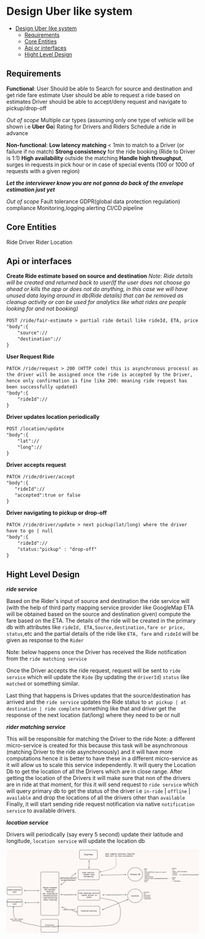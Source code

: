 # Design Uber like system
- [Design Uber like system](#design-uber-like-system)
  - [Requirements](#requirements)
  - [Core Entities](#core-entities)
  - [Api or interfaces](#api-or-interfaces)
  - [Hight Level Design](#hight-level-design)


## Requirements

**Functional**:
User Should be able to Search for source and destination and get ride fare estimate
User should be able to request a ride based on estimates
Driver should be able to accept/deny request and navigate to pickup/drop-off

*Out of scope* 
Multiple car types (assuming only one type of vehicle will be shown i.e **Uber Go**)
Rating for Drivers and Riders
Schedule a ride in advance

**Non-functional**:
**Low latency matching** < 1min to match to a Driver (or failure if no match)
**Strong consistency** for the ride booking (Ride to Driver is 1:1) 
**High availability** outside the matching
**Handle high throughput**, surges in requests in pick hour or in case of special events (100 or 1000 of requests with a given region)

***Let the interviewer know you are not gonna do back of the envelope estimation just yet***

*Out of scope*
Fault tolerance
GDPR(global data protection regulation)  compliance 
Monitoring,logging alerting
CI/CD pipeline


## Core Entities

Ride
Driver
Rider
Location


## Api or interfaces

**Create Ride estimate based on source and destination**
*Note: Ride details will be created and returned back to user(If the user does not choose go ahead or kills the app or does not do anything, in this case we will have unused data laying around in db(Ride details) that can be removed as cleanup activity or can be used for analytics like what rides are people looking for and not booking)*

```
POST /ride/fair-estimate > partial ride detail like rideId, ETA, price
"body":{
    "source"://
    "destination"://
}
```

**User Request Ride**
```
PATCH /ride/request > 200 (HTTP code) this is asynchronous process( as the driver will be assigned once the ride is accepted by the Driver, hence only confirmation is fine like 200: meaning ride request has been successfully updated)
"body":{
    "rideId"://
}
```

**Driver updates location periodically**

```
POST /location/update
"body":{
    "lat"://
    "long"://
}
```
**Driver accepts request**
```
PATCH /ride/driver/accept 
"body":{
   "rideId"://  
   "accepted":true or false
}
```
**Driver navigating to pickup or drop-off**

```
PATCH /ride/driver/update > next pickup(lat/long) where the driver have to go | null
"body":{
    "rideId"://
    "status:"pickup" : "drop-off"
}
```

## Hight Level Design

***ride service***

Based on the Rider's input of source and destination the ride service will (with the help of third party mapping service provider like GoogleMap ETA will be obtained based on the source and destination given) compute the fare based on the ETA.
The details of the ride will be created in the primary db with attributes like `rideId, ETA,Source,destination,fare or price, status`,etc and the partial details of the ride like `ETA, fare` and `rideId` will be given as response to the `Rider`

Note: below happens once the Driver has received the Ride notification from the `ride matching service`

Once the Driver accepts the ride request, request will be sent to `ride service` which will update the `Ride` (by updating the `driverId`) `status` like `matched` or something similar.

Last thing that happens is Drives updates that the source/destination has arrived and the `ride service` updates the Ride status to `at pickup | at destination | ride complete` something like that and driver get the response of the next location (lat/long) where they need to be or null

***rider matching service***

This will be responsible for matching the Driver to the ride 
Note: a different micro-service is created for this because this task will be asynchronous (matching Driver to the ride asynchronously) and it will have more computations hence it is better to have these in a different micro-service as it will allow us to scale this service independently.
It will query the Location Db to get the location of all the Drivers which are in close range.
After getting the location of the Drivers it will make sure that non of the drivers are in ride at that moment, for this it will send request to `ride service` which will query primary db to get the status of the driver i.e `in-ride` | `offline` | `available` and drop the locations of all the drivers other than `available`
Finally, it will start sending ride request notification via native `notification service` to available drivers.


***location service***

Drivers will periodically (say every 5 second) update their latitude and longitude, `location service` will update the location db

![HighLevel](image.png)


